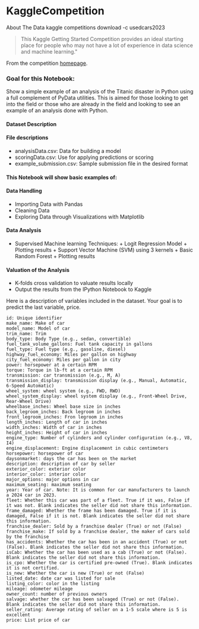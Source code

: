 # KaggleCompetition
About The Data
kaggle competitions download -c usedcars2023

>This Kaggle Getting Started Competition provides an ideal starting place for people who may not have a lot of experience in data science and machine learning."

From the competition [homepage](http://www.kaggle.com/c/titanic-gettingStarted).

### Goal for this Notebook:
Show a simple example of an analysis of the Titanic disaster in Python using a full complement of PyData utilities. This is aimed for those looking to get into the field or those who are already in the field and looking to see an example of an analysis done with Python.

#### Dataset Description
#### File descriptions

*    analysisData.csv: Data for building a model
*    scoringData.csv: Use for applying predictions or scoring
*    example_submission.csv: Sample submission file in the desired format


#### This Notebook will show basic examples of:
#### Data Handling
*   Importing Data with Pandas
*   Cleaning Data
*   Exploring Data through Visualizations with Matplotlib

#### Data Analysis
*    Supervised Machine learning Techniques:
    +   Logit Regression Model
    +   Plotting results
    +   Support Vector Machine (SVM) using 3 kernels
    +   Basic Random Forest
    +   Plotting results

#### Valuation of the Analysis
*   K-folds cross validation to valuate results locally
*   Output the results from the IPython Notebook to Kaggle

Here is a description of variables included in the dataset. Your goal is to predict the last variable, price.

    id: Unique identifier
    make_name: Make of car
    model_name: Model of car
    trim_name: Trim
    body_type: Body Type (e.g., sedan, convertible)
    fuel_tank_volume_gallons: Fuel tank capacity in gallons
    fuel_type: Fuel type (e.g., gasoline, diesel)
    highway_fuel_economy: Miles per gallon on highway
    city_fuel_economy: Miles per gallon in city
    power: horsepower at a certain RPM
    torque: Torque in lb-ft at a certain RPM
    transmission: car transmission (e.g., M, A)
    transmission_display: transmission display (e.g., Manual, Automatic, 6-Speed Automatic)
    wheel_system: wheel system (e.g., FWD, RWD)
    wheel_system_display: wheel system display (e.g., Front-Wheel Drive, Rear-Wheel Drive)
    wheelbase_inches: Wheel base size in inches
    back_legroom_inches: Back legroom in inches
    front_legroom_inches: Fron legroom in inches
    length_inches: Length of car in inches
    width_inches: Width of car in inches
    height_inches: Height of car in inches
    engine_type: Number of cylinders and cylinder configuration (e.g., V8, I4)
    engine_displacement: Engine displacement in cubic centimeters
    horsepower: horsepower of car
    daysonmarket: days the car has been on the market
    description: description of car by seller
    exterior_color: exterior color
    interior_color: interior color
    major_options: major options in car
    maximum_seating: maximum seating
    year: Year of car. Note: It is common for car manufacturers to launch a 2024 car in 2023.
    fleet: Whether this car was part of a fleet. True if it was, False if it was not. Blank indicates the seller did not share this information.
    frame_damaged: Whether the frame has been damaged. True if it is damaged, False if it is not. Blank indicates the seller did not share this information.
    franchise_dealer: Sold by a franchise dealer (True) or not (False)
    franchise_make: If sold by a franchise dealer, the maker of cars sold by the franchise
    has_accidents: Whether the car has been in an accident (True) or not (False). Blank indicates the seller did not share this information.
    isCab: Whether the car has been used as a cab (True) or not (False). Blank indicates the seller did not share this information.
    is_cpo: Whether the car is certified pre-owned (True). Blank indicates it is not certified.
    is_new: Whether the car is new (True) or not (False)
    listed_date: date car was listed for sale
    listing_color: color in the listing
    mileage: odometer mileage
    owner_count: number of previous owners
    salvage: whether the car has been salvaged (True) or not (False). Blank indicates the seller did not share this information.
    seller_rating: Average rating of seller on a 1-5 scale where is 5 is excellent
    price: List price of car

